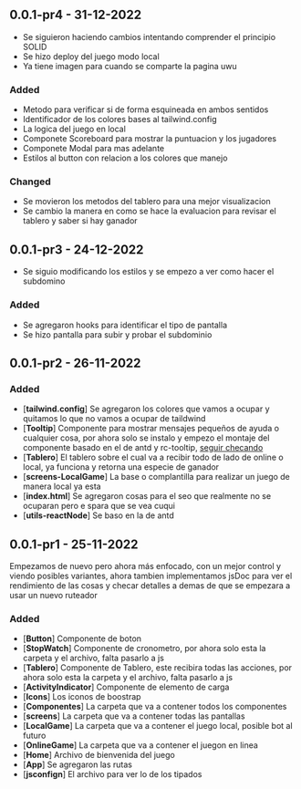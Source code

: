 ## 0.0.1-pr4 - 31-12-2022
- Se siguieron haciendo cambios intentando comprender el principio SOLID
- Se hizo deploy del juego modo local
- Ya tiene imagen para cuando se comparte la pagina uwu

### Added
- Metodo para verificar si de forma esquineada en ambos sentidos
- Identificador de los colores bases al tailwind.config
- La logica del juego en local
- Componete Scoreboard para mostrar la puntuacion y los jugadores
- Componete Modal para mas adelante
- Estilos al button con relacion a los colores que manejo

### Changed
- Se movieron los metodos del tablero para una mejor visualizacion
- Se cambio la manera en como se hace la evaluacion para revisar el tablero y saber si hay ganador

## 0.0.1-pr3 - 24-12-2022
- Se siguio modificando los estilos y se empezo a ver como hacer el subdomino

### Added
- Se agregaron hooks para identificar el tipo de pantalla
- Se hizo pantalla para subir y probar el subdominio

## 0.0.1-pr2 - 26-11-2022

### Added
- [**tailwind.config**] Se agregaron los colores que vamos a ocupar y quitamos lo que no vamos a ocupar de taildwind
- [**Tooltip**] Componente para mostrar mensajes pequeños de ayuda o cualquier cosa, por ahora solo se instalo y empezo el montaje del componente basado en el de antd y rc-tooltip, [seguir checando](https://github.com/ant-design/ant-design/blob/master/components/tooltip/index.tsx)
- [**Tablero**] El tablero sobre el cual va a recibir todo de lado de online o local, ya funciona y retorna una especie de ganador
- [**screens-LocalGame**] La base o complantilla para realizar un juego de manera local ya esta
- [**index.html**] Se agregaron cosas para el seo que realmente no se ocuparan pero e spara que se vea cuqui
- [**utils-reactNode**] Se baso en la de antd 


## 0.0.1-pr1 - 25-11-2022
Empezamos de nuevo pero ahora más enfocado, con un mejor control y viendo posibles variantes, ahora tambien implementamos jsDoc para ver el rendimiento de las cosas y checar detalles a demas de que se empezara a usar un nuevo ruteador

### Added
- [**Button**] Componente de boton
- [**StopWatch**] Componente de cronometro, por ahora solo esta la carpeta y el archivo, falta pasarlo a js
- [**Tablero**] Componente de Tablero, este recibira todas las acciones, por ahora solo esta la carpeta y el archivo, falta pasarlo a js
- [**ActivityIndicator**] Componente de elemento de carga
- [**Icons**] Los iconos de boostrap
- [**Componentes**] La carpeta que va a contener todos los componentes
- [**screens**] La carpeta que va a contener todas las pantallas
- [**LocalGame**] La carpeta que va a contener el juego local, posible bot al futuro
- [**OnlineGame**] La carpeta que va a contener el juegon en linea
- [**Home**] Archivo de bienvenida del juego
- [**App**] Se agregaron las rutas
- [**jsconfign**] El archivo para ver lo de los tipados
